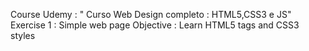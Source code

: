 

Course Udemy : " Curso Web Design completo : HTML5,CSS3 e JS"
Exercise 1 : Simple web page
Objective : Learn HTML5 tags and CSS3 styles
